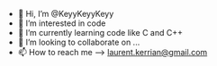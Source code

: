 - 👋 Hi, I’m @KeyyKeyyKeyy
- 👀 I’m interested in code 
- 🌱 I’m currently learning code like C and C++
- 💞️ I’m looking to collaborate on ...
- 📫 How to reach me --> laurent.kerrian@gmail.com

<!---
KeyyKeyyKeyy/KeyyKeyyKeyy is a ✨ special ✨ repository because its `README.md` (this file) appears on your GitHub profile.
You can click the Preview link to take a look at your changes.
--->
